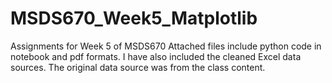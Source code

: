# MSDS670_Week5_Matplotlib
Assignments for Week 5 of MSDS670
Attached files include python code in notebook and pdf formats. I have also included the cleaned Excel data sources. The original data source was from the class content.
